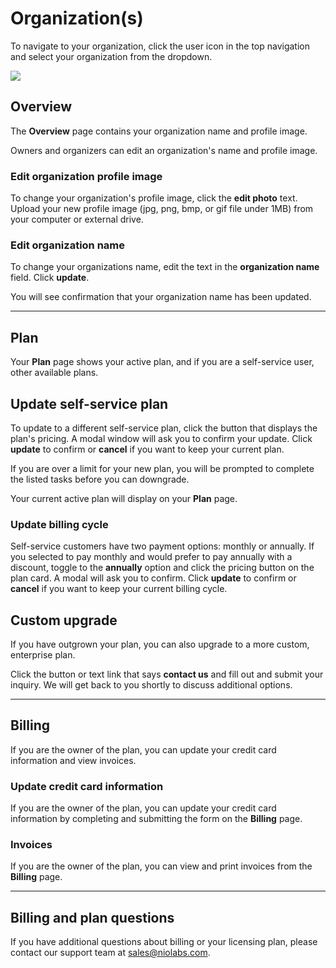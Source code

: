 # Organization(s)

To navigate to your organization, click the user icon in the top navigation and select your organization from the dropdown.

![](/img/organizations/org-account-settings.jpg)

## Overview

The **Overview** page contains your organization name and profile image.

Owners and organizers can edit an organization's name and profile image.

### Edit organization profile image

To change your organization's profile image, click the **edit photo** text. Upload your new profile image (jpg, png, bmp, or gif file under 1MB) from your computer or external drive.

### Edit organization name

To change your organizations name, edit the text in the **organization name** field. Click **update**.

You will see confirmation that your organization name has been updated.

---

## Plan

Your **Plan** page shows your active plan, and if you are a self-service user, other available plans.

## Update self-service plan

To update to a different self-service plan, click the button that displays the plan's pricing. A modal window will ask you to confirm your update. Click **update** to confirm or **cancel** if you want to keep your current plan.

If you are over a limit for your new plan, you will be prompted to complete the listed tasks before you can downgrade.

Your current active plan will display on your **Plan** page.

### Update billing cycle
Self-service customers have two payment options: monthly or annually. If you selected to pay monthly and would prefer to pay annually with a discount, toggle to the **annually** option and click the pricing button on the plan card. A modal will ask you to confirm. Click **update** to confirm or **cancel** if you want to keep your current billing cycle.

## Custom upgrade

If you have outgrown your plan, you can also upgrade to a more custom, enterprise plan.

Click the button or text link that says **contact us** and fill out and submit your inquiry. We will get back to you shortly to discuss additional options.


---

## Billing

If you are the owner of the plan, you can update your credit card information and view invoices.

### Update credit card information

If you are the owner of the plan, you can update your credit card information by completing and submitting the form on the **Billing** page.

### Invoices

If you are the owner of the plan, you can view and print invoices from the **Billing** page.

---

## Billing and plan questions

If you have additional questions about billing or your licensing plan, please contact our support team at [sales@niolabs.com](mailto:sales@niolabs.com).

